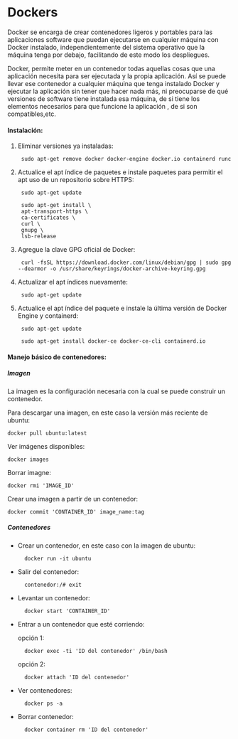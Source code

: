 # Dockers

Docker se encarga de  crear contenedores ligeros y portables para las aplicaciones software que puedan ejecutarse en cualquier máquina con Docker instalado, independientemente del sistema operativo que la máquina tenga por debajo, facilitando de este modo los despliegues.

Docker, permite meter en un contenedor todas aquellas cosas que una aplicación necesita para ser ejecutada y la propia aplicación. Así se puede llevar ese contenedor a cualquier máquina que tenga instalado Docker y ejecutar la aplicación sin tener que hacer nada más, ni preocuparse de qué versiones de software tiene instalada esa máquina, de si tiene los elementos necesarios para que funcione la aplicación , de si son compatibles,etc.

#### Instalación:

1. Eliminar versiones ya instaladas:

        sudo apt-get remove docker docker-engine docker.io containerd runc
2. Actualice el apt índice de paquetes e instale paquetes para permitir el apt uso de un repositorio sobre HTTPS:

        sudo apt-get update

        sudo apt-get install \
	    apt-transport-https \
	    ca-certificates \
	    curl \
	    gnupg \
	    lsb-release

3. Agregue la clave GPG oficial de Docker:

        curl -fsSL https://download.docker.com/linux/debian/gpg | sudo gpg --dearmor -o /usr/share/keyrings/docker-archive-keyring.gpg

4. Actualizar el apt índices nuevamente:

        sudo apt-get update

5. Actualice el apt índice del paquete e instale la última versión de Docker Engine y containerd:

        sudo apt-get update

        sudo apt-get install docker-ce docker-ce-cli containerd.io


#### Manejo básico de contenedores:

##### Imagen

La imagen es la configuración necesaria con la cual se puede construir un contenedor.

Para descargar una imagen, en este caso la versión más reciente de ubuntu:

    docker pull ubuntu:latest

Ver imágenes disponibles:

    docker images

Borrar imagne:

    docker rmi 'IMAGE_ID' 

Crear una imagen a partir de un contenedor:

    docker commit 'CONTAINER_ID' image_name:tag

##### Contenedores

- Crear un contenedor, en este caso con la imagen de ubuntu:

        docker run -it ubuntu

- Salir del contenedor:

        contenedor:/# exit

- Levantar un contenedor:

        docker start 'CONTAINER_ID'

- Entrar a un contenedor que esté corriendo:

    opción 1:

        docker exec -ti 'ID del contenedor' /bin/bash

    opción 2:

        docker attach 'ID del contenedor'

- Ver contenedores:

        docker ps -a

- Borrar contenedor:

        docker container rm 'ID del contenedor'